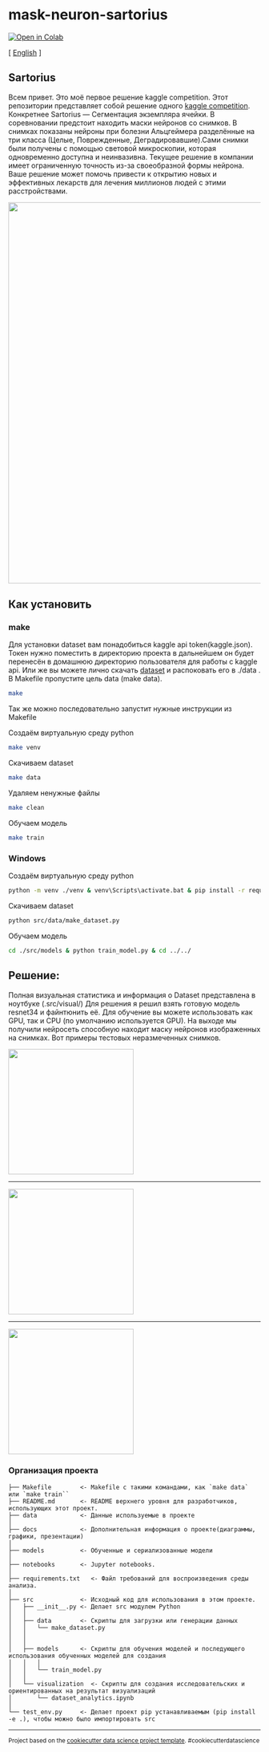 mask-neuron-sartorius
==============================
[![Open in Colab](https://colab.research.google.com/assets/colab-badge.svg)](https://colab.research.google.com/drive/1HMek3df0dpPOH4Njl5z6soCUIlN5-GRi?usp=sharing)

[ [English](./docs/README.eng.md) ]

## Sartorius
Всем привет. Это моё первое решение kaggle competition.
Этот репозитории представляет собой решение одного [kaggle competition](https://www.kaggle.com/competitions/sartorius-cell-instance-segmentation/overview). Конкретнее Sartorius — Сегментация экземпляра ячейки. В соревновании предстоит находить маски нейронов со снимков. В снимках показаны нейроны при болезни Альцгеймера разделённые на три класса (Целые, Поврежденные, Деградировавшие).Сами снимки были получены с помощью световой микроскопии, которая одновременно доступна и неинвазивна. Текущее решение в компании имеет ограниченную точность из-за своеобразной формы нейрона. Ваше решение может помочь привести к открытию новых и эффективных лекарств для лечения миллионов людей с этими расстройствами.

<img src="docs/index.png" width="760">


## Как установить

### make

Для установки dataset вам понадобиться kaggle api token(kaggle.json). Токен нужно поместить в директорию проекта в дальнейшем он будет перенесён в домашнюю директорию пользователя для работы с kaggle api. Или же вы можете лично скачать [dataset](https://www.kaggle.com/competitions/sartorius-cell-instance-segmentation/data) и распоковать его в ./data . В Makefile пропустите цель data (make data).

```sh
make
```

Так же можно последовательно запустит нужные инструкции из Makefile

Создаём виртуальную среду python
```sh
make venv
```

Скачиваем dataset
```sh
make data
```

Удаляем ненужные файлы
```sh
make clean
```

Обучаем модель
```sh
make train
```

### Windows

Создаём виртуальную среду python
```sh
python -m venv ./venv & venv\Scripts\activate.bat & pip install -r requirements.txt
```

Скачиваем dataset
```sh
python src/data/make_dataset.py
```

Обучаем модель
```sh
cd ./src/models & python train_model.py & cd ../../
```

## Решение:
Полная визуальная статистика и информация о Dataset представлена в ноутбуке (.src/visual/)
Для решения я решил взять готовую модель resnet34 и файнтюнить её. Для обучение вы можете использовать как GPU, так и CPU (по умолчанию используется GPU). На выходе мы получили нейросеть способную находит маску нейронов изображенных на снимках. Вот примеры тестовых неразмеченных снимков.

<img src="docs/img_1.png" width="250">

______________________________

<img src="docs/img_2.png" width="250">

______________________________

<img src="docs/img_3.png" width="250">

### Организация проекта


	├── Makefile       	<- Makefile с такими командами, как `make data` или `make train``
	├── README.md      	<- README верхнего уровня для разработчиков, использующих этот проект.
	├── data           	<- Данные используемые в проекте
	│
	├── docs           	<- Дополнительная информация о проекте(диаграммы, графики, презентации)
	│
	├── models         	<- Обученные и сериализованные модели
	│
	├── notebooks      	<- Jupyter notebooks.
	│
	├── requirements.txt   <- Файл требований для воспроизведения среды анализа.
	│
	├── src            	<- Исходный код для использования в этом проекте.
	│   ├── __init__.py	<- Делает src модулем Python
	│   │
	│   ├── data       	<- Скрипты для загрузки или генерации данных
	│   │   └── make_dataset.py
	│   │
	│   │
	│   ├── models     	<- Скрипты для обучения моделей и последующего использования обученных моделей для создания
	│   │   │
	│   │   └── train_model.py
	│   │
	│   └── visualization  <- Скрипты для создания исследовательских и ориентированных на результат визуализаций
	│   	└── dataset_analytics.ipynb
	│
	└── test_env.py    	<- Делает проект pip устанавливаемым (pip install -e .), чтобы можно было импортировать src




--------

<p><small>Project based on the <a target="_blank" href="https://drivendata.github.io/cookiecutter-data-science/">cookiecutter data science project template</a>. #cookiecutterdatascience</small></p>
